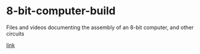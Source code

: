 # 8-bit-computer-build
Files and videos documenting the assembly of an 8-bit computer, and other circuits


[link](https://imgur.com/gallery/DWOHOov)

